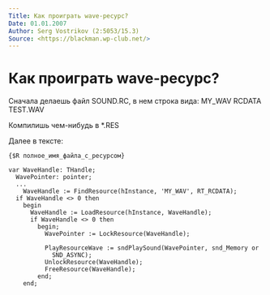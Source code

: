 ```yaml
---
Title: Как проиграть wave-ресурс?
Date: 01.01.2007
Author: Serg Vostrikov (2:5053/15.3)
Source: <https://blackman.wp-club.net/>
---
```



Как проиграть wave-ресурс?
==========================

Сначала делаешь файл SOUND.RC, в нем строка вида: MY\_WAV RCDATA
TEST.WAV

Компилишь чем-нибyдь в *.RES

Далее в тексте:

    {$R полное_имя_файла_с_ресурсом}
     
    var WaveHandle: THandle;
      WavePointer: pointer;
      ...
        WaveHandle := FindResource(hInstance, 'MY_WAV', RT_RCDATA);
      if WaveHandle <> 0 then
        begin
          WaveHandle := LoadResource(hInstance, WaveHandle);
          if WaveHandle <> 0 then
            begin;
              WavePointer := LockResource(WaveHandle);
     
              PlayResourceWave := sndPlaySound(WavePointer, snd_Memory or
                SND_ASYNC);
              UnlockResource(WaveHandle);
              FreeResource(WaveHandle);
            end;
        end;

